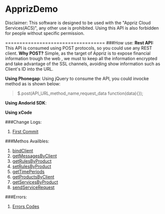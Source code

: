 ApprizDemo
===================================
Disclaimer:
This software is designed to be used with the "Appriz Cloud Services(ACS)", any other use is prohibited. Using this API is also forbidden for people without specific permission.

===================================
###How use:
**Rest API:** This API is consumed using POST protocols, so you could use any REST client. **Why POST?** Simple, as the target of Appriz is to expose financial  information trough  the web , we must to keep all the information encrypted and take advantage  of the SSL channels, avoiding show information such as Client's ID into the URL.

**Using Phonegap**: Using jQuery to consume the API,  you could invocke method as is shown below:
> $.post(API_URL,method_name,request_data function(data){});

**Using Andorid SDK**:

**Using xCode**

###Change Logs:
  1. [First Commit](changelogs/2014-07.18.md)

###Methos Availbles:
  1. [bindClient](doc/bindClient.md)
  2. [getMessagesByClient](doc/getMessagesByClient.md)
  3. [getRulesByProduct](doc/getRulesByProduct.md)
  4. [setRulesByProduct](doc/setRulesByProduct.md)
  5. [getTimePeriods](doc/getTimePeriods.md)
  6. [getProductsByClient](doc/getProductsByClient.md)
  7. [getServicesByProduct](doc/getServicesByProduct.md)
  8. [sendServiceRequest](doc/sendServiceRequest.md)

###Errors:
  1. [Errors Codes](doc/error_codes.md)

